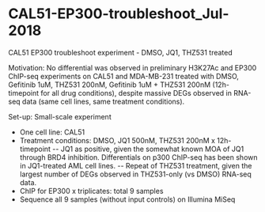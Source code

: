 # CAL51-EP300-troubleshoot_Jul-2018
CAL51 EP300 troubleshoot experiment - DMSO, JQ1, THZ531 treated

Motivation: No differential was observed in preliminary H3K27Ac and EP300 ChIP-seq experiments on CAL51 and MDA-MB-231 treated with DMSO, Gefitinib 1uM, THZ531 200nM, Gefitinib 1uM + THZ531 200nM (12h-timepoint for all drug conditions), despite massive DEGs observed in RNA-seq data (same cell lines, same treatment conditions). 

Set-up: Small-scale experiment 
- One cell line: CAL51
- Treatment conditions: DMSO, JQ1 500nM, THZ531 200nM x 12h-timepoint 
  -- JQ1 as positive, given the somewhat known MOA of JQ1 through BRD4 inhibition. Differentials on p300 ChIP-seq has been shown in JQ1-treated AML cell lines. 
  -- Repeat of THZ531 treatment, given the largest number of DEGs observed in THZ531-only (vs DMSO) RNA-seq data. 
- ChIP for EP300 x triplicates: total 9 samples
- Sequence all 9 samples (without input controls) on Illumina MiSeq
